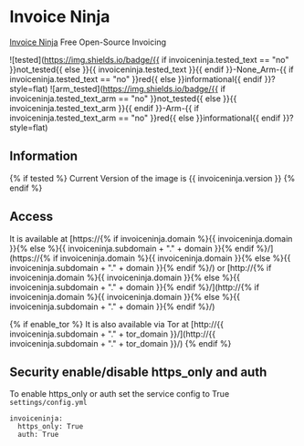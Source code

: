 # Invoice Ninja

[Invoice Ninja](https://www.invoiceninja.org/) Free Open-Source Invoicing

![tested](https://img.shields.io/badge/{{ if invoiceninja.tested_text == "no" }}not_tested{{ else }}{{ invoiceninja.tested_text }}{{ endif }}-None_Arm-{{ if invoiceninja.tested_text == "no" }}red{{ else }}informational{{ endif }}?style=flat)
![arm_tested](https://img.shields.io/badge/{{ if invoiceninja.tested_text_arm == "no" }}not_tested{{ else }}{{ invoiceninja.tested_text_arm }}{{ endif }}-Arm-{{ if invoiceninja.tested_text_arm == "no" }}red{{ else }}informational{{ endif }}?style=flat)

## Information

{% if tested %}
Current Version of the image is {{ invoiceninja.version }}
{% endif %}

## Access

It is available at [https://{% if invoiceninja.domain %}{{ invoiceninja.domain }}{% else %}{{ invoiceninja.subdomain + "." + domain }}{% endif %}/](https://{% if invoiceninja.domain %}{{ invoiceninja.domain }}{% else %}{{ invoiceninja.subdomain + "." + domain }}{% endif %}/) or [http://{% if invoiceninja.domain %}{{ invoiceninja.domain }}{% else %}{{ invoiceninja.subdomain + "." + domain }}{% endif %}/](http://{% if invoiceninja.domain %}{{ invoiceninja.domain }}{% else %}{{ invoiceninja.subdomain + "." + domain }}{% endif %}/)

{% if enable_tor %}
It is also available via Tor at [http://{{ invoiceninja.subdomain + "." + tor_domain }}/](http://{{ invoiceninja.subdomain + "." + tor_domain }}/)
{% endif %}

## Security enable/disable https_only and auth

To enable https_only or auth set the service config to True
`settings/config.yml`

```
invoiceninja:
  https_only: True
  auth: True
```
